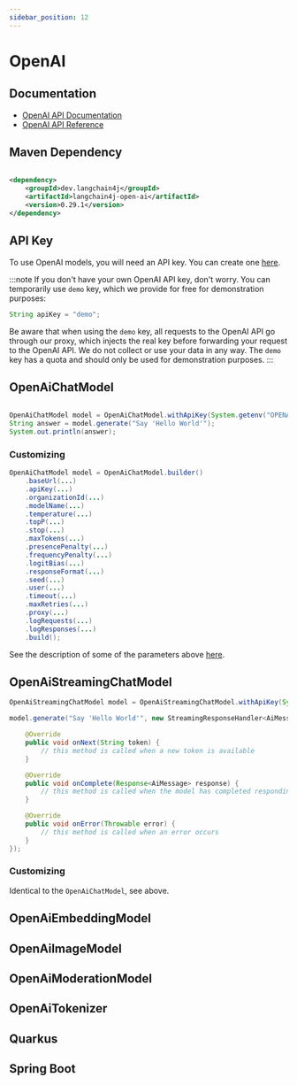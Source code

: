 ```yaml
---
sidebar_position: 12
---
```


# OpenAI

## Documentation

- [OpenAI API Documentation](https://platform.openai.com/docs/introduction)
- [OpenAI API Reference](https://platform.openai.com/docs/api-reference)

## Maven Dependency

```xml

<dependency>
    <groupId>dev.langchain4j</groupId>
    <artifactId>langchain4j-open-ai</artifactId>
    <version>0.29.1</version>
</dependency>
```

## API Key

To use OpenAI models, you will need an API key.
You can create one [here](https://platform.openai.com/api-keys).

:::note
If you don't have your own OpenAI API key, don't worry.
You can temporarily use `demo` key, which we provide for free for demonstration purposes:

```java
String apiKey = "demo";
```

Be aware that when using the `demo` key, all requests to the OpenAI API go through our proxy,
which injects the real key before forwarding your request to the OpenAI API.
We do not collect or use your data in any way.
The `demo` key has a quota and should only be used for demonstration purposes.
:::

## OpenAiChatModel

```java

OpenAiChatModel model = OpenAiChatModel.withApiKey(System.getenv("OPENAI_API_KEY"));
String answer = model.generate("Say 'Hello World'");
System.out.println(answer);
```

### Customizing

```java
OpenAiChatModel model = OpenAiChatModel.builder()
    .baseUrl(...)
    .apiKey(...)
    .organizationId(...)
    .modelName(...)
    .temperature(...)
    .topP(...)
    .stop(...)
    .maxTokens(...)
    .presencePenalty(...)
    .frequencyPenalty(...)
    .logitBias(...)
    .responseFormat(...)
    .seed(...)
    .user(...)
    .timeout(...)
    .maxRetries(...)
    .proxy(...)
    .logRequests(...)
    .logResponses(...)
    .build();
```
See the description of some of the parameters above [here](https://platform.openai.com/docs/api-reference/chat/create).

## OpenAiStreamingChatModel

```java
OpenAiStreamingChatModel model = OpenAiStreamingChatModel.withApiKey(System.getenv("OPENAI_API_KEY"));

model.generate("Say 'Hello World'", new StreamingResponseHandler<AiMessage>() {

    @Override
    public void onNext(String token) {
        // this method is called when a new token is available
    }

    @Override
    public void onComplete(Response<AiMessage> response) {
        // this method is called when the model has completed responding
    }

    @Override
    public void onError(Throwable error) {
        // this method is called when an error occurs
    }
});
```

### Customizing

Identical to the `OpenAiChatModel`, see above.

## OpenAiEmbeddingModel

## OpenAiImageModel

## OpenAiModerationModel

## OpenAiTokenizer

## Quarkus

## Spring Boot
